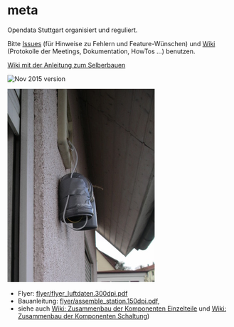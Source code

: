 # meta
Opendata Stuttgart organisiert und reguliert.

Bitte [Issues](https://github.com/opendata-stuttgart/meta/issues) (für Hinweise zu Fehlern und Feature-Wünschen) und [Wiki](https://github.com/opendata-stuttgart/meta/wiki) (Protokolle der Meetings, Dokumentation, HowTos ...) benutzen.

[Wiki mit der Anleitung zum Selberbauen](https://github.com/opendata-stuttgart/meta/wiki)

![Nov 2015 version](https://pbs.twimg.com/media/CTyB0EvWoAAgsIp.jpg:large)

![Deployed sensor at facade](images/PPD_DHT_deployed_BirkachMitteStra.jpg)

* Flyer: [flyer/flyer_luftdaten.300dpi.pdf](flyer/flyer_luftdaten.300dpi.pdf)
* Bauanleitung: [flyer/assemble_station.150dpi.pdf](flyer/assemble_station.150dpi.pdf), 
* siehe auch [Wiki: Zusammenbau der Komponenten Einzelteile](https://github.com/opendata-stuttgart/meta/wiki/Zusammenbau-der-Komponenten-(Montage-Einzelteile)) und [Wiki: Zusammenbau der Komponenten Schaltung](https://github.com/opendata-stuttgart/meta/wiki/Zusammenbau-der-Komponenten-(Schaltung)))

